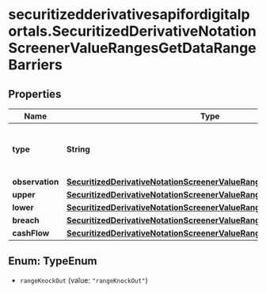 # securitizedderivativesapifordigitalportals.SecuritizedDerivativeNotationScreenerValueRangesGetDataRangeBarriers

## Properties

Name | Type | Description | Notes
------------ | ------------- | ------------- | -------------
**type** | **String** | The type of the barrier. See endpoint &#x60;/securitizedDerivative/barrier/type/list&#x60; for additional information. Note that not all barrier types listed in the mentioned endpoint can be used as a parameter. | [optional] 
**observation** | [**SecuritizedDerivativeNotationScreenerValueRangesGetDataObservation1**](SecuritizedDerivativeNotationScreenerValueRangesGetDataObservation1.md) |  | [optional] 
**upper** | [**SecuritizedDerivativeNotationScreenerValueRangesGetDataUpper**](SecuritizedDerivativeNotationScreenerValueRangesGetDataUpper.md) |  | [optional] 
**lower** | [**SecuritizedDerivativeNotationScreenerValueRangesGetDataLower**](SecuritizedDerivativeNotationScreenerValueRangesGetDataLower.md) |  | [optional] 
**breach** | [**SecuritizedDerivativeNotationScreenerValueRangesGetDataBreach**](SecuritizedDerivativeNotationScreenerValueRangesGetDataBreach.md) |  | [optional] 
**cashFlow** | [**SecuritizedDerivativeNotationScreenerValueRangesGetDataCashFlow**](SecuritizedDerivativeNotationScreenerValueRangesGetDataCashFlow.md) |  | [optional] 



## Enum: TypeEnum


* `rangeKnockOut` (value: `"rangeKnockOut"`)




